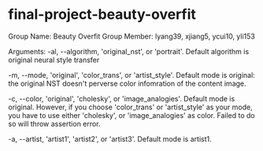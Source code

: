 # final-project-beauty-overfit

Group Name: Beauty Overfit
Group Member: lyang39, xjiang5, ycui10, yli153



Arguments:
-al, --algorithm, 'original_nst', or 'portrait'. Default algorithm is original neural style transfer

-m, --mode, 'original', 'color_trans', or 'artist_style'. Default mode is original: the original NST doesn't perverse color infomration of the content image. 

-c, --color, 'original', 'cholesky', or 'image_analogies'. Default mode is original. However, if you choose 'color_trans' or 'artist_style' as your mode, you have to use either 'cholesky', or 'image_analogies' as color. Failed to do so will throw assertion error.

-a, --artist, 'artist1', 'artist2', or 'artist3'. Default mode is artist1. 
